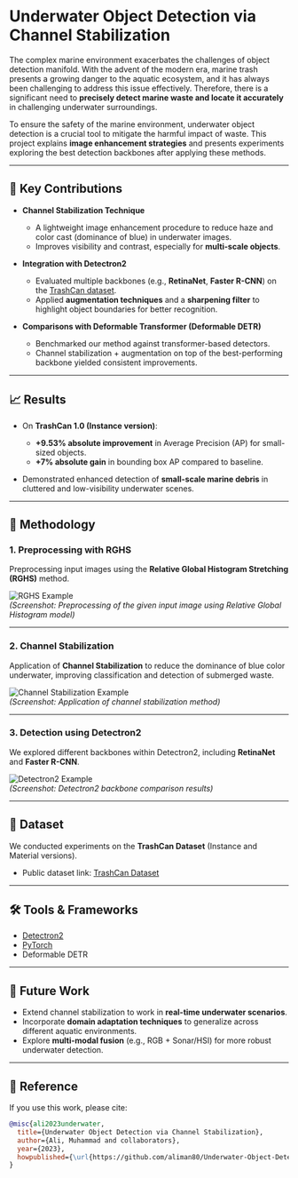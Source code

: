 # Underwater Object Detection via Channel Stabilization  

The complex marine environment exacerbates the challenges of object detection manifold. With the advent of the modern era, marine trash presents a growing danger to the aquatic ecosystem, and it has always been challenging to address this issue effectively. Therefore, there is a significant need to **precisely detect marine waste and locate it accurately** in challenging underwater surroundings.  

To ensure the safety of the marine environment, underwater object detection is a crucial tool to mitigate the harmful impact of waste. This project explains **image enhancement strategies** and presents experiments exploring the best detection backbones after applying these methods.  

---

## 🌊 Key Contributions  
- **Channel Stabilization Technique**  
  - A lightweight image enhancement procedure to reduce haze and color cast (dominance of blue) in underwater images.  
  - Improves visibility and contrast, especially for **multi-scale objects**.  

- **Integration with Detectron2**  
  - Evaluated multiple backbones (e.g., **RetinaNet**, **Faster R-CNN**) on the [TrashCan dataset](https://conservancy.umn.edu/handle/11299/216171).  
  - Applied **augmentation techniques** and a **sharpening filter** to highlight object boundaries for better recognition.  

- **Comparisons with Deformable Transformer (Deformable DETR)**  
  - Benchmarked our method against transformer-based detectors.  
  - Channel stabilization + augmentation on top of the best-performing backbone yielded consistent improvements.  

---

## 📈 Results  

- On **TrashCan 1.0 (Instance version)**:  
  - **+9.53% absolute improvement** in Average Precision (AP) for small-sized objects.  
  - **+7% absolute gain** in bounding box AP compared to baseline.  

- Demonstrated enhanced detection of **small-scale marine debris** in cluttered and low-visibility underwater scenes.  

---

## 🔧 Methodology  

### 1. Preprocessing with RGHS  
Preprocessing input images using the **Relative Global Histogram Stretching (RGHS)** method.  

![RGHS Example](insert-your-image-path-here)  
*(Screenshot: Preprocessing of the given input image using Relative Global Histogram model)*  

---

### 2. Channel Stabilization  
Application of **Channel Stabilization** to reduce the dominance of blue color underwater, improving classification and detection of submerged waste.  

![Channel Stabilization Example](insert-your-image-path-here)  
*(Screenshot: Application of channel stabilization method)*  

---

### 3. Detection using Detectron2  
We explored different backbones within Detectron2, including **RetinaNet** and **Faster R-CNN**.  

![Detectron2 Example](insert-your-image-path-here)  
*(Screenshot: Detectron2 backbone comparison results)*  

---

## 📂 Dataset  
We conducted experiments on the **TrashCan Dataset** (Instance and Material versions).  
- Public dataset link: [TrashCan Dataset](https://conservancy.umn.edu/handle/11299/216171)  

---

## 🛠️ Tools & Frameworks  
- [Detectron2](https://github.com/facebookresearch/detectron2)  
- [PyTorch](https://pytorch.org/)  
- Deformable DETR  

---

## 🚀 Future Work  
- Extend channel stabilization to work in **real-time underwater scenarios**.  
- Incorporate **domain adaptation techniques** to generalize across different aquatic environments.  
- Explore **multi-modal fusion** (e.g., RGB + Sonar/HSI) for more robust underwater detection.  

---

## 📜 Reference  
If you use this work, please cite:  

```bibtex
@misc{ali2023underwater,
  title={Underwater Object Detection via Channel Stabilization},
  author={Ali, Muhammad and collaborators},
  year={2023},
  howpublished={\url{https://github.com/aliman80/Underwater-Object-Detection-via-Channel-Stabilization}}
}
